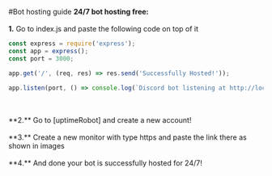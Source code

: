 #Bot hosting guide
**24/7 bot hosting free:**
</br>
</br>
**1.** Go to index.js and paste the following code on top of it
```javascript
const express = require('express');
const app = express();
const port = 3000;

app.get('/', (req, res) => res.send('Successfully Hosted!'));

app.listen(port, () => console.log(`Discord bot listening at http://localhost:${port}`));
```
</br>
</br>
**2.** Go to [uptimeRobot] and create a new account!
</br>
</br>
**3.** Create a new monitor with type https and paste the link there as shown in images
</br>
</br>
**4.** And done your bot is successfully hosted for 24/7!
